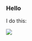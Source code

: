 ### Hello

I do this:

[![](https://github-readme-stats.vercel.app/api/top-langs/?username=stumburs&exclude_repo=WallpaperGenerator&langs_count=5)]()

